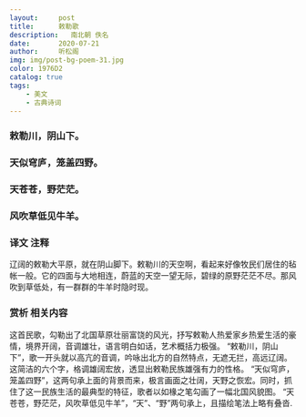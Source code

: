 ```yaml
---
layout:     post
title:      敕勒歌
description:   南北朝 佚名
date:       2020-07-21
author:     听松阁
img: img/post-bg-poem-31.jpg
color: 1976D2
catalog: true
tags:
    - 美文
    - 古典诗词
---
```


### 敕勒川，阴山下。
### 天似穹庐，笼盖四野。
### 天苍苍，野茫茫。
### 风吹草低见牛羊。


### 译文 注释
辽阔的敕勒大平原，就在阴山脚下。敕勒川的天空啊，看起来好像牧民们居住的毡帐一般。它的四面与大地相连，蔚蓝的天空一望无际，碧绿的原野茫茫不尽。那风吹到草低处，有一群群的牛羊时隐时现。


### 赏析 相关内容
这首民歌，勾勒出了北国草原壮丽富饶的风光，抒写敕勒人热爱家乡热爱生活的豪情，境界开阔，音调雄壮，语言明白如话，艺术概括力极强。
“敕勒川，阴山下”，歌一开头就以高亢的音调，吟咏出北方的自然特点，无遮无拦，高远辽阔。这简洁的六个字，格调雄阔宏放，透显出敕勒民族雄强有力的性格。
“天似穹庐，笼盖四野”，这两句承上面的背景而来，极言画面之壮阔，天野之恢宏。同时，抓住了这一民族生活的最典型的特征，歌者以如椽之笔勾画了一幅北国风貌图。
“天苍苍，野茫茫，风吹草低见牛羊”，“天”、“野”两句承上，且描绘笔法上略有叠沓.
